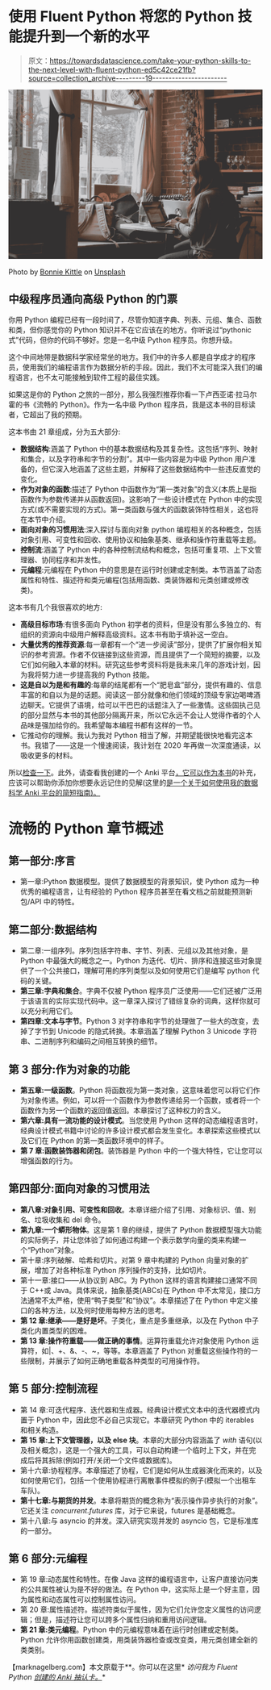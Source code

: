 # 使用 Fluent Python 将您的 Python 技能提升到一个新的水平

> 原文：<https://towardsdatascience.com/take-your-python-skills-to-the-next-level-with-fluent-python-ed5c42ce21fb?source=collection_archive---------19----------------------->

![](img/d0b9d4c6f993d5d88159a26bde6989bb.png)

Photo by [Bonnie Kittle](https://unsplash.com/@bonniekdesign?utm_source=unsplash&utm_medium=referral&utm_content=creditCopyText) on [Unsplash](https://unsplash.com/search/photos/studying?utm_source=unsplash&utm_medium=referral&utm_content=creditCopyText)

## 中级程序员通向高级 Python 的门票

你用 Python 编程已经有一段时间了，尽管你知道字典、列表、元组、集合、函数和类，但你感觉你的 Python 知识并不在它应该在的地方。你听说过“pythonic 式”代码，但你的代码不够好。您是一名中级 Python 程序员。你想升级。

这个中间地带是数据科学家经常坐的地方。我们中的许多人都是自学成才的程序员，使用我们的编程语言作为数据分析的手段。因此，我们不太可能深入我们的编程语言，也不太可能接触到软件工程的最佳实践。

如果这是你的 Python 之旅的一部分，那么我强烈推荐你看一下卢西亚诺·拉马尔霍的书《流畅的 Python》。作为一名中级 Python 程序员，我是这本书的目标读者，它超出了我的预期。

这本书由 21 章组成，分为五大部分:

*   **数据结构**:涵盖了 Python 中的基本数据结构及其复杂性。这包括“序列、映射和集合，以及字符串和字节的分割”。其中一些内容是为中级 Python 用户准备的，但它深入地涵盖了这些主题，并解释了这些数据结构中一些违反直觉的变化。
*   **作为对象的函数**:描述了 Python 中函数作为“第一类对象”的含义(本质上是指函数作为参数传递并从函数返回)。这影响了一些设计模式在 Python 中的实现方式(或不需要实现的方式)。第一类函数与强大的函数装饰特性相关，这也将在本节中介绍。
*   **面向对象的习惯用法**:深入探讨与面向对象 python 编程相关的各种概念，包括对象引用、可变性和回收、使用协议和抽象基类、继承和操作符重载等主题。
*   **控制流**:涵盖了 Python 中的各种控制流结构和概念，包括可重复项、上下文管理器、协同程序和并发性。
*   **元编程**:元编程在 Python 中的意思是在运行时创建或定制类。本节涵盖了动态属性和特性、描述符和类元编程(包括用函数、类装饰器和元类创建或修改类)。

这本书有几个我很喜欢的地方:

*   **高级目标市场**:有很多面向 Python 初学者的资料，但是没有那么多独立的、有组织的资源向中级用户解释高级资料。这本书有助于填补这一空白。
*   **大量优秀的推荐资源**:每一章都有一个“进一步阅读”部分，提供了扩展你相关知识的参考资源。作者不仅链接到这些资源，而且提供了一个简短的摘要，以及它们如何融入本章的材料。研究这些参考资料将是我未来几年的游戏计划，因为我将努力进一步提高我的 Python 技能。
*   **这是自以为是和有趣的**:每章的结尾都有一个“肥皂盒”部分，提供有趣的、信息丰富的和自以为是的话题。阅读这一部分就像和他们领域的顶级专家边喝啤酒边聊天。它提供了语境，给可以干巴巴的话题注入了一些激情。这些固执己见的部分显然与本书的其他部分隔离开来，所以它永远不会让人觉得作者的个人品味是强加给你的。我希望每本编程书都有这样的一节。
*   它推动你的理解。我认为我对 Python 相当了解，并期望能很快地看完这本书。我错了——这是一个慢速阅读，我计划在 2020 年再做一次深度通读，以吸收更多的材料。

所以[检查一下](https://www.amazon.com/Fluent-Python-Concise-Effective-Programming/dp/1491946008/ref=sr_1_1?keywords=fluent+python&qid=1567978647&s=gateway&sr=8-1)。此外，请查看我创建的一个 Anki 平台[，它可以作为本书](http://www.marknagelberg.com/anki/anki_webpage_loaded.html)的补充，应该可以帮助你添加你想要永远记住的见解(这里的[是一个关于如何使用我的数据科学 Anki 平台的简短指南)。](http://www.marknagelberg.com/how-to-use-my-data-science-anki-decks/)

# **流畅的 Python 章节概述**

## **第一部分:序言**

*   第一章:Python 数据模型。提供了数据模型的背景知识，使 Python 成为一种优秀的编程语言，让有经验的 Python 程序员甚至在看文档之前就能预测新包/API 中的特性。

## 第二部分:数据结构

*   第二章:一组序列。序列包括字符串、字节、列表、元组以及其他对象，是 Python 中最强大的概念之一。Python 为迭代、切片、排序和连接这些对象提供了一个公共接口，理解可用的序列类型以及如何使用它们是编写 python 代码的关键。
*   **第三章:字典和集合**。字典不仅被 Python 程序员广泛使用——它们还被广泛用于该语言的实际实现代码中。这一章深入探讨了错综复杂的词典，这样你就可以充分利用它们。
*   **第四章:文本与字节**。Python 3 对字符串和字节的处理做了一些大的改变，去掉了字节到 Unicode 的隐式转换。本章涵盖了理解 Python 3 Unicode 字符串、二进制序列和编码之间相互转换的细节。

## **第 3 部分:作为对象的功能**

*   **第五章:一级函数**。Python 将函数视为第一类对象，这意味着您可以将它们作为对象传递。例如，可以将一个函数作为参数传递给另一个函数，或者将一个函数作为另一个函数的返回值返回。本章探讨了这种权力的含义。
*   **第六章:具有一流功能的设计模式**。当您使用 Python 这样的动态编程语言时，经典设计模式书籍中讨论的许多设计模式都会发生变化。本章探索这些模式以及它们在 Python 的第一类函数环境中的样子。
*   **第 7 章:函数装饰器和闭包**。装饰器是 Python 中的一个强大特性，它让您可以增强函数的行为。

## 第四部分:面向对象的习惯用法

*   **第八章:对象引用、可变性和回收**。本章详细介绍了引用、对象标识、值、别名、垃圾收集和 del 命令。
*   **第九章:一个蟒形物体**。这是第 1 章的继续，提供了 Python 数据模型强大功能的实际例子，并让您体验了如何通过构建一个表示数学向量的类来构建一个“Python”对象。
*   第十章:序列破解、哈希和切片。对第 9 章中构建的 Python 向量对象的扩展，增加了对各种标准 Python 序列操作的支持，比如切片。
*   第十一章:接口——从协议到 ABC。为 Python 这样的语言构建接口通常不同于 C++或 Java。具体来说，抽象基类(ABCs)在 Python 中不太常见，接口方法通常不太严格，使用“鸭子类型”和“协议”。本章描述了在 Python 中定义接口的各种方法，以及何时使用每种方法的思考。
*   **第 12 章:继承——是好是坏**。子类化，重点是多重继承，以及在 Python 中子类化内置类型的困难。
*   **第 13 章:操作符重载——做正确的事情**。运算符重载允许对象使用 Python 运算符，如|、+、&、-、~，等等。本章涵盖了 Python 对重载这些操作符的一些限制，并展示了如何正确地重载各种类型的可用操作符。

## **第 5 部分:控制流程**

*   第 14 章:可迭代程序、迭代器和生成器。经典设计模式文本中的迭代器模式内置于 Python 中，因此您不必自己实现它。本章研究 Python 中的 iterables 和相关构造。
*   **第 15 章:上下文管理器，以及 else 块**。本章的大部分内容涵盖了 *with* 语句(以及相关概念)，这是一个强大的工具，可以自动构建一个临时上下文，并在完成后将其拆除(例如打开/关闭一个文件或数据库)。
*   第十六章:协程程序。本章描述了协程，它们是如何从生成器演化而来的，以及如何使用它们，包括一个使用协程进行离散事件模拟的例子(模拟一个出租车车队)。
*   **第十七章:与期货的并发**。本章将期货的概念称为“表示操作异步执行的对象”。它还关注 *concurrent.futures* 库，对于它来说，futures 是基础概念。
*   第十八章:与 asyncio 的并发。深入研究实现并发的 asyncio 包，它是标准库的一部分。

## 第 6 部分:元编程

*   第 19 章:动态属性和特性。在像 Java 这样的编程语言中，让客户直接访问类的公共属性被认为是不好的做法。在 Python 中，这实际上是一个好主意，因为属性和动态属性可以控制属性访问。
*   第 20 章:属性描述符。描述符类似于属性，因为它们允许您定义属性的访问逻辑；但是，描述符让您可以跨多个属性归纳和重用访问逻辑。
*   **第 21 章:类元编程**。Python 中的元编程意味着在运行时创建或定制类。Python 允许你用函数创建类，用类装饰器检查或改变类，用元类创建全新的类类别。

【marknagelberg.com】本文原载于[](http://www.marknagelberg.com/take-your-python-skills-to-the-next-level-with-fluent-python/)**。你可以在这里* *访问我为 Fluent Python* [*创建的 Anki 抽认卡。*](http://downloadmarksbrain.marknagelberg.com/decks/fluent-python)*